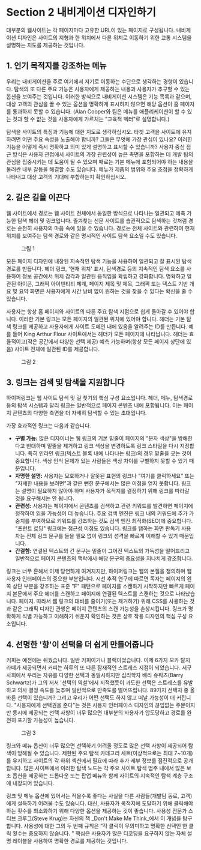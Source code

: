 # Section 2 내비게이션 디자인하기

대부분의 웹사이트는 각 페이지마다 고유한 URL이 있는 페이지로 구성됩니다. 내비게이션 디자인은 사이트의 지형과 한 위치에서 다른 위치로 이동하기 위한 교통 시스템을 설명하는 지도를 제공하는 것입니다.

## 1. 인기 목적지를 강조하는 메뉴

우리는 내비게이션을 주로 여기에서 저기로 이동하는 수단으로 생각하는 경향이 있습니다. 탐색의 또 다른 주요 기능은 사용자에게 제공하는 내용과 사용자가 추구할 수 있는 옵션을 보여주는 것입니다. 이러한 방식으로 내비게이션 시스템은 기능 목록과 같으며, 대상 고객의 관심을 끌 수 있는 옵션을 명확하게 표시하지 않으면 해당 옵션이 홈 페이지를 통과하지 못할 수 있습니다. (Alan Cooper와 팀은 메뉴를 애플리케이션이 할 수 있는 것과 할 수 없는 것을 사용자에게 가르치는 "교육적 벡터"로 설명합니다.)

탐색을 사이트의 특징과 기능에 대한 지도로 생각하십시오. 타겟 고객을 사이트에 유지하려면 어떤 주요 속성을 노출해야 합니까? 그들은 무엇에 가장 관심이 있나요? 이러한 기능을 어떻게 즉시 명확하고 의미 있게 설명하고 표시할 수 있습니까? 사용자 중심 접근 방식은 사용자 관점에서 사이트의 가장 관련성이 높은 측면을 포함하는 데 개발 팀의 관심을 집중시키는 데 도움이 될 수 있으며 때로는 기본 메뉴에 포함되어야 하는 내용을 둘러싼 내부 갈등을 해결할 수도 있습니다. 메뉴가 제품의 범위와 주요 초점을 정확하게 나타내고 대상 고객의 기대에 부합하는지 확인하십시오.

## 2. 길은 길을 이끈다

웹 사이트에서 경로는 웹 사이트 전체에서 동일한 방식으로 나타나는 일관되고 예측 가능한 탐색 헤더 및 링크입니다. 즐겨찾는 신문 사이트를 습관적으로 탐색하는 것처럼 경로는 순전히 사용자의 마음 속에 있을 수 있습니다. 경로는 전체 사이트와 관련하여 현재 위치를 보여주는 탐색 경로와 같은 명시적인 사이트 탐색 요소일 수도 있습니다.

<figure>
  <img id="figure1" alt="" src="/images/part/7/5.png">
  <figcaption>
    그림 1
  </figcaption>
</figure>

모든 페이지 디자인에 내장된 지속적인 탐색 기능을 사용하여 일관되고 잘 표시된 탐색 경로를 만듭니다. 헤더 링크, '현재 위치' 표시, 탐색경로 등의 지속적인 탐색 요소를 사용하여 정보 공간에서 위치 감각과 일관된 움직임을 확립하고 강화합니다. 명확하고 일관된 아이콘, 그래픽 아이덴티티 체계, 페이지 제목 및 제목, 그래픽 또는 텍스트 기반 개요 및 요약 화면은 사용자에게 시간 낭비 없이 원하는 것을 찾을 수 있다는 확신을 줄 수 있습니다.

사용자는 항상 홈 페이지와 사이트의 다른 주요 탐색 지점으로 쉽게 돌아갈 수 있어야 합니다. 이러한 기본 링크는 모든 페이지의 일관된 위치에 있어야 합니다. 헤더는 기본 탐색 링크를 제공하고 사용자에게 사이트 도메인 내에 있음을 알려주는 ID를 만듭니다. 예를 들어 King Arthur Flour 사이트에서는 헤더가 모든 페이지에 나타납니다. 헤더는 효율적이고(작은 공간에서 다양한 선택 제공) 예측 가능하며(항상 모든 페이지 상단에 있음) 사이트 전체에 일관된 ID를 제공합니다.

<figure>
  <img id="figure2" alt="" src="/images/part/7/6.png">
  <figcaption>
    그림 2
  </figcaption>
</figure>

## 3. 링크는 검색 및 탐색을 지원합니다

하이퍼링크는 웹 사이트 탐색 및 길 찾기의 핵심 구성 요소입니다. 헤더, 메뉴, 탐색경로 등의 탐색 시스템과 달리 링크는 일반적으로 페이지 콘텐츠 내에 포함됩니다. 이는 페이지 콘텐츠의 다양한 측면을 더 자세히 탐색할 수 있는 초대입니다.

가장 효과적인 링크는 다음과 같습니다.

- **구별 가능:** 많은 디자이너는 웹 링크의 기본 밑줄이 페이지의 "문자 색상"을 방해한다고 반대하며 밑줄을 제거하고 링크 색상을 변경하도록 링크 스타일을 다시 지정합니다. 특히 인라인 링크(텍스트 블록 내에 나타나는 링크)의 경우 밑줄을 긋는 것이 중요합니다. 색상 인식 문제가 있는 사람들은 색상 차이를 구별하지 못할 수 있기 때문입니다.
- **자명한 설명:** 사용자는 모호하거나 잘못된 표현의 링크나 "여기를 클릭하세요" 또는 "자세한 내용을 보려면"과 같은 뻔한 문구에서는 많은 이점을 얻지 못합니다. 링크는 설명이 필요하지 않아야 하며 사용자가 목적지를 결정하기 위해 링크를 따라갈 것을 요구해서는 안 됩니다.
- **관련성:** 사용자는 페이지에서 콘텐츠를 검색하고 관련 키워드를 발견하면 페이지에 정착하여 읽을 가능성이 더 높습니다. 주요 검색 엔진은 링크 내의 키워드에 추가 가중치를 부여하므로 키워드를 강조하는 것도 검색 엔진 최적화(SEO)에 중요합니다. "프런트 로딩" 링크에는 접근성 이점도 있습니다. 링크를 탭하는 화면 판독기 사용자는 전체 링크 문구를 들을 필요 없이 링크의 성격을 빠르게 이해할 수 있기 때문입니다.
- **간결함:** 연결된 텍스트의 긴 문구는 밑줄이 그어진 텍스트의 가독성을 떨어뜨리고 일반적으로 페이지 콘텐츠의 맥락에서 해당 문구의 중요성을 지나치게 강조합니다.

링크는 너무 흔해서 이제 당연하게 여겨지지만, 하이퍼링크는 웹의 본질을 정의하며 웹 사용자 인터페이스의 중요한 부분입니다. 시선 추적 연구에 따르면 독자는 페이지의 왼쪽 상단 부분을 강조하는 표준 "F" 패턴으로 페이지를 스캔하기 시작하지만 빠르게 페이지 본문에서 주요 헤더를 스캔하고 페이지에 연결된 텍스트를 스캔하는 것으로 나타났습니다. 페이지. 따라서 웹 링크의 대비를 줄이기(또는 제거하기) 위해 CSS를 사용하는 것과 같은 그래픽 디자인 관행은 페이지 콘텐츠의 스캔 가능성을 손상시킵니다. 링크가 명확하게 식별 가능하고 이해하기 쉬운지 확인하는 것은 상호 작용 디자인의 핵심 구성 요소입니다.

## 4. 선명한 '향'이 선택을 더 쉽게 만들어줍니다

커피는 예전에는 쉬웠습니다. 일반 커피이거나 블랙이었습니다. 이제 6가지 모카 탈지 라떼가 제공되면서 커피는 하루의 또 다른 잠재적인 스트레스 지점이 되었습니다. 서구 사회에서 우리는 자유를 다양한 선택과 동일시하지만 심리학자 배리 슈워츠(Barry Schwartz)가 그의 저서 '선택의 역설'에서 지적했듯이 과도한 선택은 스트레스를 유발하고 의사 결정 속도를 늦추며 일반적으로 만족도를 떨어뜨립니다. 89가지 선택지 중 올바른 선택이 있습니까? 그리고 우리가 어떤 선택도 하지 않고 떠날 가능성이 더 커집니다. "사용자에게 선택권을 준다"는 것은 사용자 인터페이스 디자인의 끊임없는 주문이지만 동시에 제공되는 선택 사항이 너무 많으면 대부분의 사용자가 압도당하고 경로를 완전히 포기할 가능성이 높습니다.

<figure>
  <img id="figure3" alt="" src="/images/part/7/7.png">
  <figcaption>
    그림 3
  </figcaption>
</figure>
링크와 메뉴 옵션이 너무 많으면 선택하기 어려울 정도로 많은 선택 사항이 제공되어 탐색이 방해될 수 있습니다. 제한된 주요 탐색 카테고리 세트(이상적으로는 최대 7~10개)를 유지하고 사이트의 각 하위 섹션에서 필요에 따라 추가 세부 정보를 점진적으로 공개합니다. 많은 사이트에서 이러한 탐색 노드는 각 주요 사이트 탐색 범주 내에서 많은 보조 옵션을 제공하는 드롭다운 또는 팝업 메뉴와 함께 사이트의 지속적인 탐색 계층 구조에 내장되어 있습니다.

링크 및 메뉴 옵션에 있어서는 적을수록 좋다는 사실을 다른 사람들(개발팀 동료, 고객)에게 설득하기 어려울 수도 있습니다. 대신, 사용자가 목적지에 도달하기 위해 클릭해야 하는 횟수를 최소화하기 위해 다양한 옵션을 제공하는 것이 좋습니다. 사용성 전문가 스티브 크루그(Steve Krug)는 자신의 책 _Don't Make Me Think_에서 이 개념을 탐구합니다. 사용성에 대한 그의 두 번째 규칙은 “각 클릭이 무의미하고 명확한 선택인 한 클릭 횟수는 중요하지 않습니다. ” 핵심은 사용자가 많은 디코딩을 요구하지 않는 자체 설명 레이블을 사용하여 명확한 경로를 제공하는 것입니다.
